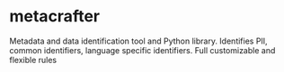 # metacrafter
Metadata and data identification tool and Python library. Identifies PII, common identifiers, language specific identifiers. Full customizable and flexible rules
